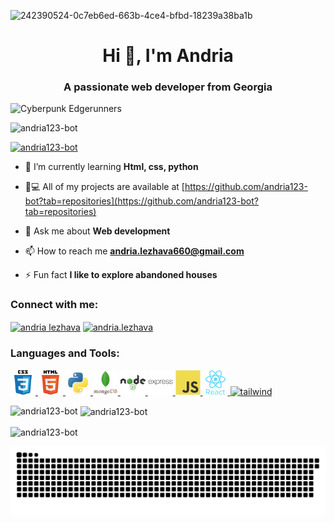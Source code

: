 ![242390524-0c7eb6ed-663b-4ce4-bfbd-18239a38ba1b](https://github.com/user-attachments/assets/33b7031c-4416-46b6-85e6-569295791ed1)


<h1 align="center">Hi 👋, I'm Andria</h1>
<h3 align="center">A passionate web developer from Georgia</h3>

<div align="left">
  <img src="[https://media.tenor.com/HO3YhPBgUKIAAAAC/cyberpunk-edgerunners-lucy.gif](https://tenor.com/view/sounds-fine-david-martinez-cyberpunk-edgerunners-id-like-that-that-would-be-great-gif-26917248)" alt="Cyberpunk Edgerunners" width="auto"/>
</div>

<p align="left"> <img src="https://komarev.com/ghpvc/?username=andria123-bot&label=Profile%20views&color=0e75b6&style=flat" alt="andria123-bot" /> </p>

<p align="left"> <a href="https://github.com/ryo-ma/github-profile-trophy"><img src="https://github-profile-trophy.vercel.app/?username=andria123-bot" alt="andria123-bot" /></a> </p>

- 🌱 I’m currently learning **Html, css, python**

- 👨💻 All of my projects are available at [https://github.com/andria123-bot?tab=repositories](https://github.com/andria123-bot?tab=repositories)

- 💬 Ask me about **Web development**

- 📫 How to reach me **andria.lezhava660@gmail.com**

- ⚡ Fun fact **I like to explore abandoned houses**

<h3 align="left">Connect with me:</h3>
<p align="left">
<a href="https://fb.com/andria lezhava" target="blank"><img align="center" src="https://raw.githubusercontent.com/rahuldkjain/github-profile-readme-generator/master/src/images/icons/Social/facebook.svg" alt="andria lezhava" height="30" width="40" /></a>
<a href="https://instagram.com/andria.lezhava" target="blank"><img align="center" src="https://raw.githubusercontent.com/rahuldkjain/github-profile-readme-generator/master/src/images/icons/Social/instagram.svg" alt="andria.lezhava" height="30" width="40" /></a>
</p>

<h3 align="left">Languages and Tools:</h3>
<p align="left">
  <a href="https://www.w3schools.com/css/" target="_blank" rel="noreferrer">
    <img src="https://raw.githubusercontent.com/devicons/devicon/master/icons/css3/css3-original-wordmark.svg" alt="css3" width="40" height="40"/>
  </a>
  <a href="https://www.w3.org/html/" target="_blank" rel="noreferrer">
    <img src="https://raw.githubusercontent.com/devicons/devicon/master/icons/html5/html5-original-wordmark.svg" alt="html5" width="40" height="40"/>
  </a>
  <a href="https://www.python.org" target="_blank" rel="noreferrer">
    <img src="https://raw.githubusercontent.com/devicons/devicon/master/icons/python/python-original.svg" alt="python" width="40" height="40"/>
  </a>
  <a href="https://www.mongodb.com/" target="_blank" rel="noreferrer">
    <img src="https://raw.githubusercontent.com/devicons/devicon/master/icons/mongodb/mongodb-original-wordmark.svg" alt="mongodb" width="40" height="40"/>
  </a>
  <a href="https://nodejs.org" target="_blank" rel="noreferrer">
    <img src="https://raw.githubusercontent.com/devicons/devicon/master/icons/nodejs/nodejs-original-wordmark.svg" alt="nodejs" width="40" height="40"/>
  </a>
  <a href="https://expressjs.com" target="_blank" rel="noreferrer">
    <img src="https://raw.githubusercontent.com/devicons/devicon/master/icons/express/express-original-wordmark.svg" alt="express" width="40" height="40"/>
  </a>
  <a href="https://developer.mozilla.org/en-US/docs/Web/JavaScript" target="_blank" rel="noreferrer">
    <img src="https://raw.githubusercontent.com/devicons/devicon/master/icons/javascript/javascript-original.svg" alt="javascript" width="40" height="40"/>
  </a>
  <a href="https://reactjs.org/" target="_blank" rel="noreferrer">
    <img src="https://raw.githubusercontent.com/devicons/devicon/master/icons/react/react-original-wordmark.svg" alt="react" width="40" height="40"/>
  </a>
  <a href="https://tailwindcss.com/" target="_blank" rel="noreferrer">
    <img src="https://www.vectorlogo.zone/logos/tailwindcss/tailwindcss-icon.svg" alt="tailwind" width="40" height="40"/>
  </a>
</p>



<p><img align="left" src="https://github-readme-stats.vercel.app/api/top-langs?username=andria123-bot&show_icons=true&locale=en&layout=compact" alt="andria123-bot" /></p>

<p>&nbsp;<img align="center" src="https://github-readme-stats.vercel.app/api?username=andria123-bot&show_icons=true&locale=en" alt="andria123-bot" /></p>

<p><img align="center" src="https://github-readme-streak-stats.herokuapp.com/?user=andria123-bot&" alt="andria123-bot" /></p>

![snake gif](https://github.com/andria123-bot/andria123-bot/blob/output/github-snake-dark.svg)
